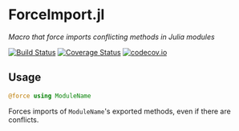 # ForceImport.jl

*Macro that force imports conflicting methods in Julia modules*

[![Build Status](https://travis-ci.org/chakravala/ForceImport.jl.svg?branch=master)](https://travis-ci.org/chakravala/ForceImport.jl)
[![Coverage Status](https://coveralls.io/repos/chakravala/ForceImport.jl/badge.svg?branch=master&service=github)](https://coveralls.io/github/chakravala/ForceImport.jl?branch=master)
[![codecov.io](http://codecov.io/github/chakravala/ForceImport.jl/coverage.svg?branch=master)](http://codecov.io/github/chakravala/ForceImport.jl?branch=master)

## Usage

```Julia
@force using ModuleName
```

Forces imports of `ModuleName`'s exported methods, even if there are conflicts.

